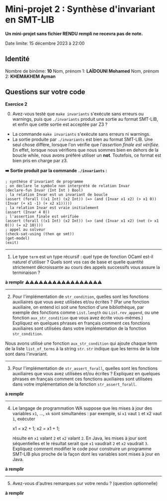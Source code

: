 # Mini-projet 2 : Synthèse d'invariant en SMT-LIB

**Un mini-projet sans fichier RENDU rempli ne recevra pas de note.**

Date limite: 15 décembre 2023 à 22:00

## Identité

Nombre de binôme: **10**
Nom, prénom 1: **LAÏDOUNI Mohamed**
Nom, prénom 2: **KHEMAKHEM Ayman**

## Questions sur votre code

**Exercice 2**

0. Avez-vous testé que `make invariants` s'exécute sans erreurs ou
   warnings, puis que `./invariants` produit une sortie au format
   SMT-LIB, et enfin que cette sortie est acceptée par Z3 ?

- La commande `make invariants` s'exécute sans erreurs ni warnings.
- La sortie produite par `./invariants` est bien au format SMT-LIB. Une seul chose diffère, lorsque l'on vérifie que l'_assertion finale est vérifiée_. En effet, lorsque nous vérifions que nous sommes bien en dehors de la boucle while, nous avons préféré utiliser un **not**. Toutefois, ce format est bien pris en charge par z3.

**:arrow_right: Sortie produit par la commande `./invariants` :**

```
; synthèse d'invariant de programme
; on déclare le symbole non interprété de relation Invar
(declare-fun Invar (Int Int ) Bool)
; la relation Invar est un invariant de boucle
(assert (forall ((x1 Int) (x2 Int)) (=> (and (Invar x1 x2) (> x1 0)) (Invar (+ x1 -1) (+ x2 x1)))))
; la relation Invar est vraie initialement
(assert (Invar 4 0))
; l'assertion finale est vérifiée
(assert (forall ((x1 Int) (x2 Int)) (=> (and (Invar x1 x2) (not (> x1 0))) (= x2 10))))
; appel au solveur
(check-sat-using (then qe smt))
(get-model)
(exit)

```

---

1. Le type `term` est un type récursif : quel type de fonction OCaml
   est-il naturel d'utiliser ? Quels sont vos cas de base et quelle
   quantité strictement décroissante au cours des appels successifs
   vous assure la terminaison ?

**à remplir** :warning::warning::warning::warning::warning::warning::warning::warning::warning::warning::warning::warning::warning::warning::warning::warning::warning:

---

2. Pour l'implémentation de `str_condition`, quelles sont les
   fonctions auxiliaires que vous avez utilisées et/ou écrites ? (Par
   une fonction auxiliaire, on entend ici soit une fonction d'une
   bibliothèque, par exemple des fonctions comme `List.length` ou
   `List.rev_append`, ou une fonction `aux_str_condition` que vous
   avez écrite vous-mêmes.) Expliquez en quelques phrases en français
   comment ces fonctions auxiliaires sont utilisées dans votre
   implémentation de la fonction `str_condition`.

Nous avons utilisé une fonction `aux_str_condition` qui ajoute chaque term de la liste `list_of_terms` à la string `str`. `str` indique que les terms de la liste sont dans l'invariant.

---

3. Pour l'implémentation de `str_assert_forall`, quelles sont les
   fonctions auxiliaires que vous avez utilisées et/ou écrites ?
   Expliquez en quelques phrases en français comment ces fonctions
   auxiliaires sont utilisées dans votre implémentation de la fonction
   `str_assert_forall`.

**à remplir**

---

4. Le langage de programmation WA suppose que les mises à jour des
   variables `x1`, ..., `xk` sont simultanées : par exemple, si `x1`
   vaut `1` et x2 vaut `1`, exécuter

   x1 = x2 + 1;
   x2 = x1 + 1;

   résulte en `x1` valant `2` et `x2` valant `2`. En Java, les mises à
   jour sont séquentielles et le résultat serait que `x1` vaudrait `2`
   et `x2` vaudrait `3`. Expliquez comment modifier le code pour
   construire un programme SMT-LIB plus proche de la façon dont les
   variables sont mises à jour en Java.

**à remplir**

---

5. Avez-vous d'autres remarques sur votre rendu ? (question optionnelle)

**à remplir**

```

```
